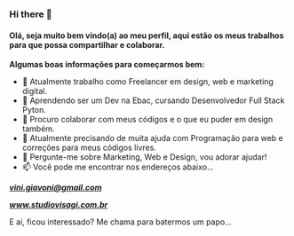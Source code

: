 ### Hi there 👋


#### Olá, seja muito bem vindo(a) ao meu perfil, aqui estão os meus trabalhos para que possa compartilhar e colaborar.

**Algumas boas informações para começarmos bem:**

- 🔭 Atualmente trabalho como Freelancer em design, web e marketing digital.
- 🌱 Aprendendo ser um Dev na Ebac, cursando Desenvolvedor Full Stack Pyton.
- 👯 Procuro colaborar com meus códigos e o que eu puder em design também.
- 🤔 Atualmente precisando de muita ajuda com Programação para web e correções para meus códigos livres.
- 💬 Pergunte-me sobre Marketing, Web e Design, vou adorar ajudar!
- 📫 Você pode me encontrar nos endereços abaixo...

***vini.giavoni@gmail.com***

***www.studiovisagi.com.br***

E ai, ficou interessado? Me chama para batermos um papo...

